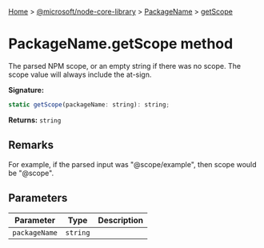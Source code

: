 [Home](./index) &gt; [@microsoft/node-core-library](./node-core-library.md) &gt; [PackageName](./node-core-library.packagename.md) &gt; [getScope](./node-core-library.packagename.getscope.md)

# PackageName.getScope method

The parsed NPM scope, or an empty string if there was no scope. The scope value will always include the at-sign.

**Signature:**
```javascript
static getScope(packageName: string): string;
```
**Returns:** `string`

## Remarks

For example, if the parsed input was "@scope/example", then scope would be "@scope".

## Parameters

|  Parameter | Type | Description |
|  --- | --- | --- |
|  `packageName` | `string` |  |


